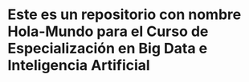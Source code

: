 # Este es un repositorio con nombre Hola-Mundo para el Curso de Especialización en Big Data e Inteligencia Artificial
